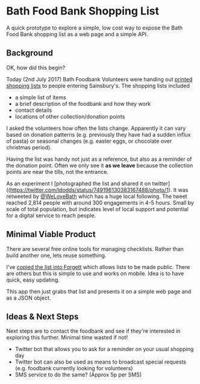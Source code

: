 # Bath Food Bank Shopping List

A quick prototype to explore a simple, low cost way to expose the Bath Food Bank shopping list 
as a web page and a simple API.

## Background

OK, how did this begin?

Today (2nd July 2017) Bath Foodbank Volunteers were handing out [printed shopping lists](https://twitter.com/ldodds/status/749196130383167488/photo/1) 
to people entering Sainsbury's. The shopping lists included 

* a simple list of items
* a brief description of the foodbank and how they work
* contact details
* locations of other collection/donation points

I asked the volunteers how often the lists change. Apparently it can vary based on donation patterns (e.g. previously they 
have had a sudden influx of pasta) or seasonal changes (e.g. easter eggs, or chocolate over christmas period).

Having the list was handy not just as a reference, but also as a reminder of the donation point. Often we only see it 
**as we leave** because the collection points are near the tills, not the entrance.

As an experiment I [photographed the list and shared it on twitter]((https://twitter.com/ldodds/status/749196130383167488/photo/1). 
It was retweeted by [@WeLoveBath](http://twitter.com/welovebath) which has a huge local following. The tweet reached 2,814 people 
with around 300 engagements in 4-5 hours. Small by scale of total population, but indicates level of local support and potential 
for a digital service to reach people.

## Minimal Viable Product

There are several free online tools for managing checklists. Rather than build another one, lets reuse something.

I've [copied the list into Forgett](https://www.forgett.com/checklist/5029266183) which allows lists to be made public. There are 
others but this is simple to use and works on mobile. Idea is to have quick, easy updating.

This app then just grabs that list and presents it on a simple web page and as a JSON object.


## Ideas & Next Steps

Next steps are to contact the foodbank and see if they're interested in exploring this further. Minimal time wasted if not!

* Twitter bot that allows you to ask for a reminder on your usual shopping day
* Twitter bot can also be used as means to broadcast special requests (e.g. foodbank currently looking for volunteers)
* SMS service to do the same? (Approx 5p per SMS)
